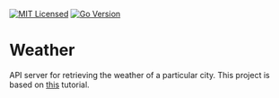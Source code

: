 [![MIT Licensed](https://img.shields.io/badge/license-MIT-blue.svg)](https://github.com/jeremy-miller/weather/blob/master/LICENSE)
[![Go Version](https://img.shields.io/badge/Go-1.8.1-blue.svg)]()

# Weather
API server for retrieving the weather of a particular city.
This project is based on [this](http://howistart.org/posts/go/1/) tutorial.
